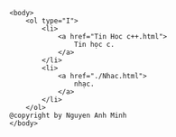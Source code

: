<html>
	<head>
		<meta charset="utf-8">
	
	<body>
		<ol type="I">
			<li>
				<a href="Tin Hoc c++.html">
					Tin học c.
				</a>
			</li>
			<li>
				<a href="./Nhac.html">
					nhạc.
				</a>
			</li>
		</ol>
	@copyright by Nguyen Anh Minh
	</body>
</html>

